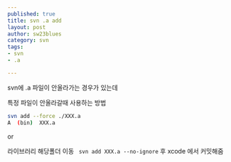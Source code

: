 ```yaml
---
published: true
title: svn .a add
layout: post
author: sw23blues
category: svn
tags:
- svn
- .a

---
```



svn에 .a 파일이 안올라가는 경우가 있는데

특정 파일이 안올라갈때 사용하는 방법

```bash
svn add --force ./XXX.a
A  (bin)  XXX.a
```

or
 
라이브러리 해당폴더 이동 ` svn add XXX.a --no-ignore`  후 xcode 에서 커밋해줌


